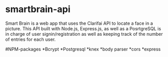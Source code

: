 # smartbrain-api

Smart Brain is a web app that uses the Clarifai API to locate a face in a picture.
This API built with Node.js, Express.js, as well as a PosrtgreSQL is in charge of user signin/registration as well as keeping track of the number of entries for each user.



#NPM-packages
*Bcrypt
*Postgresql
*knex
*body parser
*cors
*express
